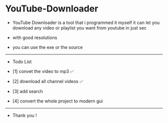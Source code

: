 # YouTube-Downloader

- YouTube Downloader is a tool that i programmed it myself it can let you download any video or playlist you want from youtube in just sec

- with good resolutions

- you can use the exe or the source

----------------------------------------------------

- Todo List

- [1] convet the video to mp3 ✅ 
- [2] download all channel videos ✅
- [3] add search
- [4] convert the whole project to modern gui

----------------------------------------------------

- Thank you !
